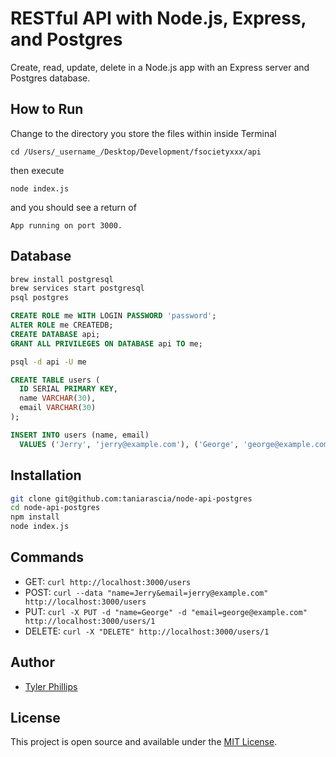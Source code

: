 # RESTful API with Node.js, Express, and Postgres

Create, read, update, delete in a Node.js app with an Express server and Postgres database.

## How to Run
Change to the directory you store the files within inside Terminal

```
cd /Users/_username_/Desktop/Development/fsocietyxxx/api
```

then execute

```
node index.js
```

and you should see a return of
```
App running on port 3000.
```

## Database

```bash
brew install postgresql
brew services start postgresql
psql postgres
```

```sql
CREATE ROLE me WITH LOGIN PASSWORD 'password';
ALTER ROLE me CREATEDB;
CREATE DATABASE api;
GRANT ALL PRIVILEGES ON DATABASE api TO me;
```

```bash
psql -d api -U me
```

```sql
CREATE TABLE users (
  ID SERIAL PRIMARY KEY,
  name VARCHAR(30),
  email VARCHAR(30)
);

INSERT INTO users (name, email)
  VALUES ('Jerry', 'jerry@example.com'), ('George', 'george@example.com');
```

## Installation

```bash
git clone git@github.com:taniarascia/node-api-postgres
cd node-api-postgres
npm install
node index.js
```

## Commands

- GET: `curl http://localhost:3000/users`
- POST: `curl --data "name=Jerry&email=jerry@example.com" http://localhost:3000/users`
- PUT: `curl -X PUT -d "name=George" -d "email=george@example.com" http://localhost:3000/users/1`
- DELETE: `curl -X "DELETE" http://localhost:3000/users/1`

## Author

- [Tyler Phillips](https://www.tylercodes.co)

## License

This project is open source and available under the [MIT License](LICENSE).

